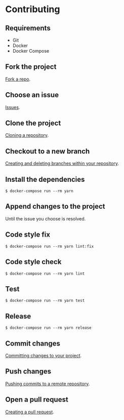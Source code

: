 # Contributing

## Requirements

- Git
- Docker
- Docker Compose

## Fork the project

[Fork a repo](https://help.github.com/en/github/getting-started-with-github/fork-a-repo).

## Choose an issue

[Issues](https://github.com/aminnairi/router/issues).

## Clone the project

[Cloning a repository](https://help.github.com/en/github/creating-cloning-and-archiving-repositories/cloning-a-repository).

## Checkout to a new branch

[Creating and deleting branches within your repository](https://help.github.com/en/github/collaborating-with-issues-and-pull-requests/creating-and-deleting-branches-within-your-repository).

## Install the dependencies

```console
$ docker-compose run --rm yarn
```

## Append changes to the project

Until the issue you choose is resolved.

## Code style fix

```console
$ docker-compose run --rm yarn lint:fix
```

## Code style check

```console
$ docker-compose run --rm yarn lint
```

## Test

```console
$ docker-compose run --rm yarn test
```

## Release

```console
$ docker-compose run --rm yarn release
```

## Commit changes

[Committing changes to your project](https://help.github.com/en/github/committing-changes-to-your-project).

## Push changes

[Pushing commits to a remote repository](https://help.github.com/en/github/using-git/pushing-commits-to-a-remote-repository).

## Open a pull request

[Creating a pull request](https://help.github.com/en/github/collaborating-with-issues-and-pull-requests/creating-a-pull-request).
